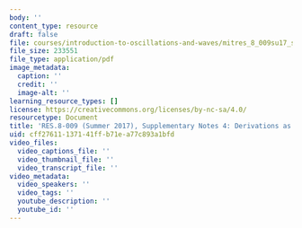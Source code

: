 ```yaml
---
body: ''
content_type: resource
draft: false
file: courses/introduction-to-oscillations-and-waves/mitres_8_009su17_sup04.pdf
file_size: 233551
file_type: application/pdf
image_metadata:
  caption: ''
  credit: ''
  image-alt: ''
learning_resource_types: []
license: https://creativecommons.org/licenses/by-nc-sa/4.0/
resourcetype: Document
title: 'RES.8-009 (Summer 2017), Supplementary Notes 4: Derivations as Arguments'
uid: cff27611-1371-41ff-b71e-a77c893a1bfd
video_files:
  video_captions_file: ''
  video_thumbnail_file: ''
  video_transcript_file: ''
video_metadata:
  video_speakers: ''
  video_tags: ''
  youtube_description: ''
  youtube_id: ''
---
```

